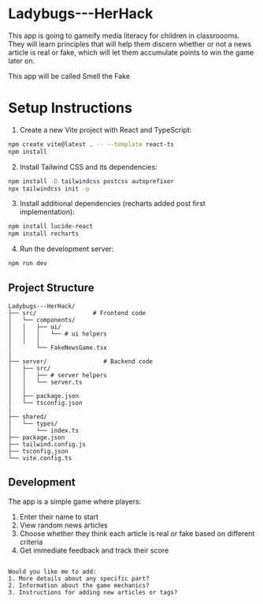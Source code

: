 # Ladybugs---HerHack 
This app is going to gameify media literacy for children in classroooms. They will learn principles that will help them discern whether or not a news article is real or fake, which will let them accumulate points to win the game later on. 

This app will be called Smell the Fake


# Setup Instructions

1. Create a new Vite project with React and TypeScript:
```bash
npm create vite@latest . -- --template react-ts
npm install
```

2. Install Tailwind CSS and its dependencies:
```bash
npm install -D tailwindcss postcss autoprefixer
npx tailwindcss init -p
```

3. Install additional dependencies (recharts added post first implementation):
```bash
npm install lucide-react
npm install recharts 
```

4. Run the development server:
```bash
npm run dev
```

## Project Structure

```
Ladybugs---HerHack/
├── src/                # Frontend code
│   └── components/
│   │   ├── ui/
│   │   │   └── # ui helpers
│   │   │
│       └── FakeNewsGame.tsx
|
├── server/                # Backend code
│   ├── src/
│   │   ├── # server helpers
│   │   └── server.ts
│   │
│   ├── package.json
│   └── tsconfig.json
|
├── shared/
│   └── types/
│       └── index.ts
├── package.json
├── tailwind.config.js
├── tsconfig.json
└── vite.config.ts
```


## Development

The app is a simple game where players:
1. Enter their name to start
2. View random news articles
3. Choose whether they think each article is real or fake based on different criteria
4. Get immediate feedback and track their score
```

Would you like me to add:
1. More details about any specific part?
2. Information about the game mechanics?
3. Instructions for adding new articles or tags?